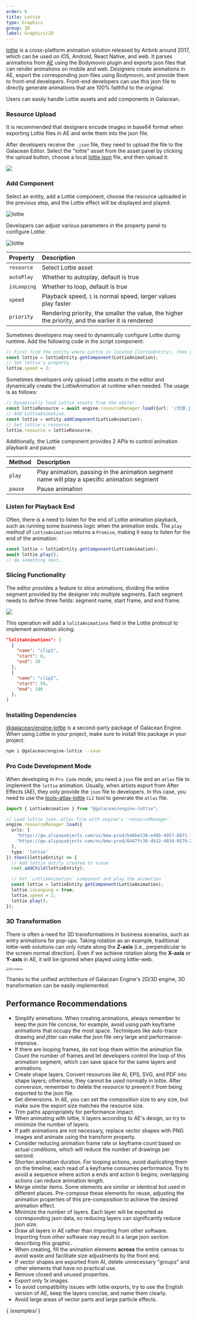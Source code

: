 ```yaml
---
order: 6
title: Lottie
type: Graphics
group: 2D
label: Graphics/2D
---
```


[lottie](https://airbnb.io/lottie/) is a cross-platform animation solution released by Airbnb around 2017, which can be used on iOS, Android, React Native, and web. It parses animations from [AE](https://www.adobe.com/products/aftereffects.html) using the Bodymovin plugin and exports json files that can render animations on mobile and web. Designers create animations in AE, export the corresponding json files using Bodymovin, and provide them to front-end developers. Front-end developers can use this json file to directly generate animations that are 100% faithful to the original.

Users can easily handle Lottie assets and add components in Galacean.

### Resource Upload

It is recommended that designers encode images in base64 format when exporting Lottie files in AE and write them into the json file.

After developers receive the `.json` file, they need to upload the file to the Galacean Editor. Select the "lottie" asset from the asset panel by clicking the upload button, choose a local [lottie json](https://github.com/galacean/galacean.github.io/files/14106485/_Lottie.3.json) file, and then upload it:

<img src="https://mdn.alipayobjects.com/huamei_w6ifet/afts/img/A*UQ1LTI_mYv4AAAAAAAAAAAAADjCHAQ/original"   />

### Add Component

Select an entity, add a Lottie component, choose the resource uploaded in the previous step, and the Lottie effect will be displayed and played:

![lottie](https://mdn.alipayobjects.com/huamei_w6ifet/afts/img/A*ehFMT7vBaCAAAAAAAAAAAAAADjCHAQ/original)

Developers can adjust various parameters in the property panel to configure Lottie:

![lottie](https://mdn.alipayobjects.com/huamei_w6ifet/afts/img/A*OswOQI837OkAAAAAAAAAAAAADjCHAQ/original)


| Property | Description |
| :--- | :--- |
| `resource` | Select Lottie asset |
| `autoPlay` | Whether to autoplay, default is true |
| `isLooping` | Whether to loop, default is true |
| `speed` | Playback speed, `1` is normal speed, larger values play faster |
| `priority` | Rendering priority, the smaller the value, the higher the priority, and the earlier it is rendered |

Sometimes developers may need to dynamically configure Lottie during runtime. Add the following code in the script component:
```typescript
// First find the entity where Lottie is located (lottieEntity), then get the LottieAnimation.
const lottie = lottieEntity.getComponent(LottieAnimation);
// Set lottie's property
lottie.speed = 2;
```
Sometimes developers only upload Lottie assets in the editor and dynamically create the LottieAnimation at runtime when needed. The usage is as follows:
```typescript
// Dynamically load Lottie assets from the editor.
const lottieResource = await engine.resourceManager.load({url: '/光球.json', type: 'EditorLottie'});
// Add LottieAnimation.
const lottie = entity.addComponent(LottieAnimation);
// Set lottie's resource.
lottie.resource = lottieResource;
```
Additionally, the Lottie component provides 2 APIs to control animation playback and pause:

| Method | Description |
| :--- | :--- |
| `play` | Play animation, passing in the animation segment name will play a specific animation segment |
| `pause` | Pause animation |

### Listen for Playback End

Often, there is a need to listen for the end of Lottie animation playback, such as running some business logic when the animation ends. The `play` method of `LottieAnimation` returns a `Promise`, making it easy to listen for the end of the animation:

```typescript
const lottie = lottieEntity.getComponent(LottieAnimation);
await lottie.play();
// do something next..
```

### Slicing Functionality

The editor provides a feature to slice animations, dividing the entire segment provided by the designer into multiple segments. Each segment needs to define three fields: segment name, start frame, and end frame.

<playground src="lottie-clips.ts"></playground>

<img src="https://mdn.alipayobjects.com/huamei_w6ifet/afts/img/A*skjbSZjSpYoAAAAAAAAAAAAADjCHAQ/original" style="zoom:100%;" />

This operation will add a `lolitaAnimations` field in the Lottie protocol to implement animation slicing.

```json
"lolitaAnimations": [
  {
    "name": "clip1",
    "start": 0,
    "end": 30
  },
  {
    "name": "clip2",
    "start": 50,
    "end": 100
  },
]
```


### Installing Dependencies

<a href="https://www.npmjs.com/package/@galacean/engine-lottie" target="_blank">@galacean/engine-lottie</a> is a second-party package of Galacean Engine. When using Lottie in your project, make sure to install this package in your project:

```bash
npm i @galacean/engine-lottie --save
```

### Pro Code Development Mode

When developing in `Pro Code` mode, you need a `json` file and an `atlas` file to implement the `lottie` animation. Usually, when artists export from After Effects (AE), they only provide the `json` file to developers. In this case, you need to use the [tools-atlas-lottie](https://www.npmjs.com/package/@galacean/tools-atlas-lottie) `CLI` tool to generate the `atlas` file.

```typescript
import { LottieAnimation } from "@galacean/engine-lottie";

// Load lottie json、atlas file with engine's `resourceManager`
engine.resourceManager.load({
  urls: [
    "https://gw.alipayobjects.com/os/bmw-prod/b46be138-e48b-4957-8071-7229661aba53.json",
    "https://gw.alipayobjects.com/os/bmw-prod/6447fc36-db32-4834-9579-24fe33534f55.atlas"
  ],
  type: 'lottie'
}).then((lottieEntity) => {
  // Add lottie entity created to scene 
  root.addChild(lottieEntity);

  // Get `LottieAnimation` component and play the animation
  const lottie = lottieEntity.getComponent(LottieAnimation);
  lottie.isLooping = true;
  lottie.speed = 1;
  lottie.play();
});
```

<playground src="lottie.ts"></playground>


### 3D Transformation

There is often a need for 3D transformations in business scenarios, such as entry animations for pop-ups. Taking rotation as an example, traditional lottie-web solutions can only rotate along the **Z-axis** (i.e., perpendicular to the screen normal direction). Even if we achieve rotation along the **X-axis** or **Y-axis** in AE, it will be ignored when played using lottie-web.

<img src="https://gw.alipayobjects.com/mdn/rms_d27172/afts/img/A*qVYxTaEdVBgAAAAAAAAAAAAAARQnAQ" alt="3D rotation" style="zoom:50%;" />

Thanks to the unified architecture of Galacean Engine's 2D/3D engine, 3D transformation can be easily implemented.

<playground src="lottie-3d-rotation.ts"></playground>

## Performance Recommendations

- Simplify animations. When creating animations, always remember to keep the json file concise, for example, avoid using path keyframe animations that occupy the most space. Techniques like auto-trace drawing and jitter can make the json file very large and performance-intensive.
- If there are looping frames, do not loop them within the animation file. Count the number of frames and let developers control the loop of this animation segment, which can save space for the same layers and animations.
- Create shape layers. Convert resources like AI, EPS, SVG, and PDF into shape layers; otherwise, they cannot be used normally in lottie. After conversion, remember to delete the resource to prevent it from being exported to the json file.
- Set dimensions. In AE, you can set the composition size to any size, but make sure the export size matches the resource size.
- Trim paths appropriately for performance impact.
- When animating with lottie, it layers according to AE's design, so try to minimize the number of layers.
- If path animations are not necessary, replace vector shapes with PNG images and animate using the transform property.
- Consider reducing animation frame rate or keyframe count based on actual conditions, which will reduce the number of drawings per second.
- Shorten animation duration. For looping actions, avoid duplicating them on the timeline; each read of a keyframe consumes performance. Try to avoid a sequence where action a ends and action b begins; overlapping actions can reduce animation length.
- Merge similar items. Some elements are similar or identical but used in different places. Pre-compose these elements for reuse, adjusting the animation properties of this pre-composition to achieve the desired animation effect.
- Minimize the number of layers. Each layer will be exported as corresponding json data, so reducing layers can significantly reduce json size.
- Draw all layers in AE rather than importing from other software. Importing from other software may result in a large json section describing this graphic.
- When creating, fill the animation elements **across** the entire canvas to avoid waste and facilitate size adjustments by the front end.
- If vector shapes are exported from AI, delete unnecessary "groups" and other elements that have no practical use.
- Remove closed and unused properties.
- Export only 1x images.
- To avoid compatibility issues with lottie exports, try to use the English version of AE, keep the layers concise, and name them clearly.
- Avoid large areas of vector parts and large particle effects.

{ /*examples*/ }
